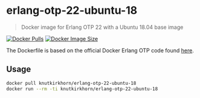 # erlang-otp-22-ubuntu-18
> Docker image for Erlang OTP 22 with a Ubuntu 18.04 base image

[![Docker Pulls](https://img.shields.io/docker/pulls/knutkirkhorn/erlang-otp-22-ubuntu-18)](https://hub.docker.com/r/knutkirkhorn/erlang-otp-22-ubuntu-18) [![Docker Image Size](https://badgen.net/docker/size/knutkirkhorn/erlang-otp-22-ubuntu-18)](https://hub.docker.com/r/knutkirkhorn/erlang-otp-22-ubuntu-18)

The Dockerfile is based on the official Docker Erlang OTP code found [here](https://github.com/erlang/docker-erlang-otp).

## Usage
```sh
docker pull knutkirkhorn/erlang-otp-22-ubuntu-18
docker run --rm -ti knutkirkhorn/erlang-otp-22-ubuntu-18
```
